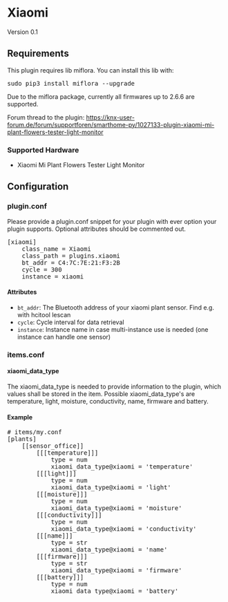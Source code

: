 # Xiaomi

Version 0.1

## Requirements
This plugin requires lib miflora. You can install this lib with:
<pre>
sudo pip3 install miflora --upgrade
</pre>

Due to the miflora package, currently all firmwares up to 2.6.6 are supported.

Forum thread to the plugin: https://knx-user-forum.de/forum/supportforen/smarthome-py/1027133-plugin-xiaomi-mi-plant-flowers-tester-light-monitor

### Supported Hardware

* Xiaomi Mi Plant Flowers Tester Light Monitor

## Configuration

### plugin.conf

Please provide a plugin.conf snippet for your plugin with ever option your plugin supports. Optional attributes should be commented out.

<pre>
[xiaomi]
    class_name = Xiaomi
    class_path = plugins.xiaomi
    bt_addr = C4:7C:7E:21:F3:2B
    cycle = 300
    instance = xiaomi
</pre>

#### Attributes
  * `bt_addr`: The Bluetooth address of your xiaomi plant sensor. Find e.g. with hcitool lescan
  * `cycle`: Cycle interval for data retrieval
  * `instance`: Instance name in case multi-instance use is needed (one instance can handle one sensor)


### items.conf

#### xiaomi_data_type

The xiaomi_data_type is needed to provide information to the plugin, which values shall be stored in the item.
Possible xiaomi_data_type's are temperature, light, moisture, conductivity, name, firmware and battery.

#### Example

<pre>
# items/my.conf
[plants]
    [[sensor_office]]
        [[[temperature]]]
            type = num
            xiaomi_data_type@xiaomi = 'temperature'
        [[[light]]]
            type = num
            xiaomi_data_type@xiaomi = 'light'
        [[[moisture]]]
            type = num
            xiaomi_data_type@xiaomi = 'moisture'
        [[[conductivity]]]
            type = num
            xiaomi_data_type@xiaomi = 'conductivity'
        [[[name]]]
            type = str
            xiaomi_data_type@xiaomi = 'name'
        [[[firmware]]]
            type = str
            xiaomi_data_type@xiaomi = 'firmware'
        [[[battery]]]
            type = num
            xiaomi_data_type@xiaomi = 'battery'
</pre>
